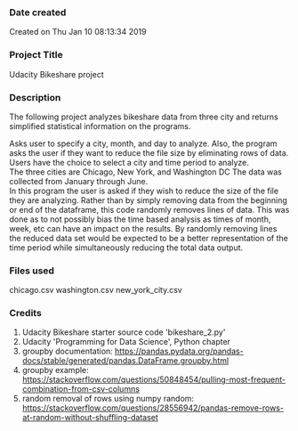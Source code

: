 ### Date created
Created on Thu Jan 10 08:13:34 2019

### Project Title
Udacity Bikeshare project

### Description
The following project analyzes bikeshare data from three city and returns simplified statistical information on the
programs.

Asks user to specify a city, month, and day to analyze. Also, the program asks the user if they want to reduce the file size
by eliminating rows of data.
Users have the choice to select a city and time period to analyze.  
The three cities are Chicago, New York, and Washington DC
The data was collected from January through June.     
In this program the user is asked if they wish to reduce the size of the file they are analyzing.
Rather than by simply removing data from the beginning or end of the dataframe, this code randomly removes lines of data.
This was done as to not possibly bias the time based analysis as times of month, week, etc can have an impact on the results.
By randomly removing lines the reduced data set would be expected to be a better representation of the time period while simultaneously reducing the total
data output.

### Files used
chicago.csv
washington.csv
new_york_city.csv

### Credits
1. Udacity Bikeshare starter source code 'bikeshare_2.py'
2. Udacity 'Programming for Data Science', Python chapter
3. groupby documentation:  https://pandas.pydata.org/pandas-docs/stable/generated/pandas.DataFrame.groupby.html
4. groupby example: https://stackoverflow.com/questions/50848454/pulling-most-frequent-combination-from-csv-columns
5. random removal of rows using numpy random: https://stackoverflow.com/questions/28556942/pandas-remove-rows-at-random-without-shuffling-dataset
